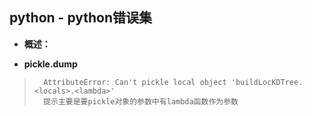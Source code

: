 ## python - python错误集
- **概述：**
>
>
>

- **pickle.dump**
>       AttributeError: Can't pickle local object 'buildLocKDTree.<locals>.<lambda>'
>       提示主要是要pickle对象的参数中有lambda函数作为参数
>
>
>
>
>
>
>
>
>
>
>
>
>
>
>
>
>
>
>
>
>
>
>
>
>
>
>
>
>
>
>
>
>
>
>
>
>
